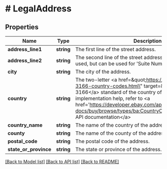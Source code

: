 # # LegalAddress

## Properties

Name | Type | Description | Notes
------------ | ------------- | ------------- | -------------
**address_line1** | **string** | The first line of the street address. | [optional]
**address_line2** | **string** | The second line of the street address. This field is not always used, but can be used for &#39;Suite Number&#39; or &#39;Apt Number&#39;. | [optional]
**city** | **string** | The city of the address. | [optional]
**country** | **string** | The two-letter &lt;a href&#x3D;\&quot;https://www.iso.org/iso-3166-country-codes.html\&quot; target&#x3D;\&quot;_blank\&quot;&gt;ISO 3166&lt;/a&gt; standard of the country of the address. For implementation help, refer to &lt;a href&#x3D;&#39;https://developer.ebay.com/api-docs/buy/browse/types/ba:CountryCodeEnum&#39;&gt;eBay API documentation&lt;/a&gt; | [optional]
**country_name** | **string** | The name of the country of the address. | [optional]
**county** | **string** | The name of the county of the address. | [optional]
**postal_code** | **string** | The postal code of the address. | [optional]
**state_or_province** | **string** | The state or province of the address. | [optional]

[[Back to Model list]](../../README.md#models) [[Back to API list]](../../README.md#endpoints) [[Back to README]](../../README.md)
